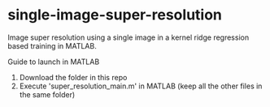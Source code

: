 # single-image-super-resolution
Image super resolution using a single image in a kernel ridge regression based training in MATLAB.

Guide to launch in MATLAB
1. Download the folder in this repo
2. Execute 'super_resolution_main.m' in MATLAB (keep all the other files in the same folder)
